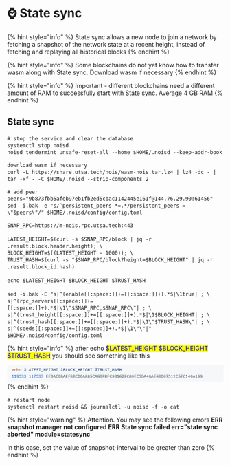 # ⌚ State sync

{% hint style="info" %}
State sync allows a new node to join a network by fetching a snapshot of the network state at a recent height, instead of fetching and replaying all historical blocks
{% endhint %}

{% hint style="info" %}
Some blockchains do not yet know how to transfer wasm along with State sync. Download wasm if necessary
{% endhint %}

{% hint style="info" %}
Important - different blockchains need a different amount of RAM to successfully start with State sync. Average 4 GB RAM
{% endhint %}

## State sync

```shell
# stop the service and clear the database
systemctl stop noisd
noisd tendermint unsafe-reset-all --home $HOME/.noisd --keep-addr-book
```

```shell
download wasm if necessary
curl -L https://share.utsa.tech/nois/wasm-nois.tar.lz4 | lz4 -dc - | tar -xf - -C $HOME/.noisd --strip-components 2
```

```shell
# add peer
peers="9b873fbb5afeb97eb1fb2ed5cbac1142445e161f@144.76.29.90:61456"
sed -i.bak -e "s/^persistent_peers *=.*/persistent_peers = \"$peers\"/" $HOME/.noisd/config/config.toml
```

```shell
SNAP_RPC=https://m-nois.rpc.utsa.tech:443

LATEST_HEIGHT=$(curl -s $SNAP_RPC/block | jq -r .result.block.header.height); \
BLOCK_HEIGHT=$((LATEST_HEIGHT - 1000)); \
TRUST_HASH=$(curl -s "$SNAP_RPC/block?height=$BLOCK_HEIGHT" | jq -r .result.block_id.hash)

echo $LATEST_HEIGHT $BLOCK_HEIGHT $TRUST_HASH

sed -i.bak -E "s|^(enable[[:space:]]+=[[:space:]]+).*$|\1true| ; \
s|^(rpc_servers[[:space:]]+=[[:space:]]+).*$|\1\"$SNAP_RPC,$SNAP_RPC\"| ; \
s|^(trust_height[[:space:]]+=[[:space:]]+).*$|\1$BLOCK_HEIGHT| ; \
s|^(trust_hash[[:space:]]+=[[:space:]]+).*$|\1\"$TRUST_HASH\"| ; \
s|^(seeds[[:space:]]+=[[:space:]]+).*$|\1\"\"|" $HOME/.noisd/config/config.toml
```

{% hint style="info" %}
after echo <mark style="color:blue;">$LATEST\_HEIGHT $BLOCK\_HEIGHT $TRUST\_HASH</mark> you should see something like this

![](<../../.gitbook/assets/image (29).png>)
{% endhint %}

```shell
# restart node
systemctl restart noisd && journalctl -u noisd -f -o cat
```

{% hint style="warning" %}
Attention. You may see the following errors **ERR snapshot manager not configured ERR State sync failed err="state sync aborted" module=statesync**

In this case, set the value of snapshot-interval to be greater than zero
{% endhint %}

